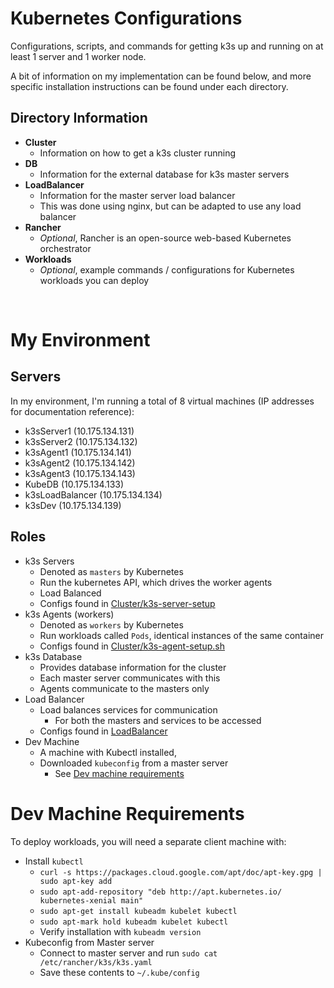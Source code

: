 # Kubernetes Configurations
Configurations, scripts, and commands for getting k3s up and running on at least 1 server and 1 worker node.

A bit of information on my implementation can be found below, and more specific installation instructions can be found under each directory.

## Directory Information
 - **Cluster**
   - Information on how to get a k3s cluster running
 - **DB**
   - Information for the external database for k3s master servers
 - **LoadBalancer**
   - Information for the master server load balancer
   - This was done using nginx, but can be adapted to use any load balancer
 - **Rancher**
   - *Optional*, Rancher is an open-source web-based Kubernetes orchestrator
 - **Workloads**
   - *Optional*, example commands / configurations for Kubernetes workloads you can deploy

<br>

# My Environment

## Servers
In my environment, I'm running a total of 8 virtual machines (IP addresses for documentation reference):
 - k3sServer1 (10.175.134.131)
 - k3sServer2 (10.175.134.132)
 - k3sAgent1 (10.175.134.141)
 - k3sAgent2 (10.175.134.142)
 - k3sAgent3 (10.175.134.143)
 - KubeDB (10.175.134.133)
 - k3sLoadBalancer (10.175.134.134)
 - k3sDev (10.175.134.139)

## Roles
 - k3s Servers
   - Denoted as `masters` by Kubernetes
   - Run the kubernetes API, which drives the worker agents
   - Load Balanced
   - Configs found in [Cluster/k3s-server-setup](/Cluster/k3s-server-setup.sh)
 - k3s Agents (workers)
   - Denoted as `workers` by Kubernetes
   - Run workloads called `Pods`, identical instances of the same container
   - Configs found in [Cluster/k3s-agent-setup.sh](/Cluster/k3s-agent-setup.sh)
 - k3s Database
   - Provides database information for the cluster
   - Each master server communicates with this
   - Agents communicate to the masters only
 - Load Balancer
   - Load balances services for communication
     - For both the masters and services to be accessed
   - Configs found in [LoadBalancer](/LoadBalancer)
 - Dev Machine
   - A machine with Kubectl installed,
   - Downloaded `kubeconfig` from a master server
     - See [Dev machine requirements](#dev-machine-requirements)


# Dev Machine Requirements
To deploy workloads, you will need a separate client machine with:
 - Install `kubectl`
   - `curl -s https://packages.cloud.google.com/apt/doc/apt-key.gpg | sudo apt-key add`
   - `sudo apt-add-repository "deb http://apt.kubernetes.io/ kubernetes-xenial main"`
   - `sudo apt-get install kubeadm kubelet kubectl`
   - `sudo apt-mark hold kubeadm kubelet kubectl`
   - Verify installation with `kubeadm version`
 - Kubeconfig from Master server
   - Connect to master server and run `sudo cat /etc/rancher/k3s/k3s.yaml`
   - Save these contents to `~/.kube/config`
